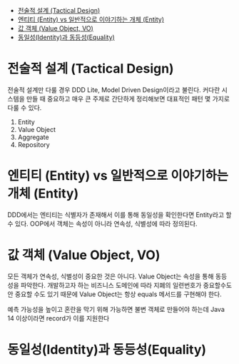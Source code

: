 - [전술적 설계 (Tactical Design)](#전술적-설계-tactical-design)
- [엔티티 (Entity) vs 일반적으로 이야기하는 개체 (Entity)](#엔티티-entity-vs-일반적으로-이야기하는-개체-entity)
- [값 객체 (Value Object, VO)](#값-객체-value-object-vo)
- [동일성(Identity)과 동등성(Equality)](#동일성identity과-동등성equality)


# 전술적 설계 (Tactical Design)
전술적 설계만 다룰 경우 DDD Lite, Model Driven Design이라고 불린다. 커다란 시스템을 만들 때 중요하고 매우 큰 주제로 간단하게 정리해보면 대표적인 패턴 몇 가지로 다룰 수 있다.

1. Entity
2. Value Object
3. Aggregate
4. Repository

# 엔티티 (Entity) vs 일반적으로 이야기하는 개체 (Entity)
DDD에서는 엔티티는 식별자가 존재해서 이를 통해 동일성을 확인한다면 Entity라고 할 수 있다.
OOP에서 객체는 속성이 아니라 연속성, 식별성에 따라 정의된다. 

# 값 객체 (Value Object, VO)
모든 객체가 연속성, 식별성이 중요한 것은 아니다. Value Object는 속성을 통해 동등성을 파악한다. 개발하고자 하는 비즈니스 도메인에 따라 지폐의 일련번호가 중요할수도 안 중요할 수도 있기 때문에 Value Object는 항상 equals 메서드를 구현해야 한다.

예측 가능성을 높이고 혼란을 막기 위해 가능하면 불변 객체로 만들어야 하는데 Java 14 이상이라면 record가 이를 지원한다

# 동일성(Identity)과 동등성(Equality)